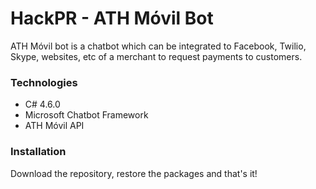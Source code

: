 # HackPR - ATH Móvil Bot
ATH Móvil bot is a chatbot which can be integrated to Facebook, Twilio, Skype, websites, etc of a merchant to request payments to customers.

### Technologies
* C# 4.6.0
* Microsoft Chatbot Framework
* ATH Móvil API

### Installation
Download the repository, restore the packages and that's it!